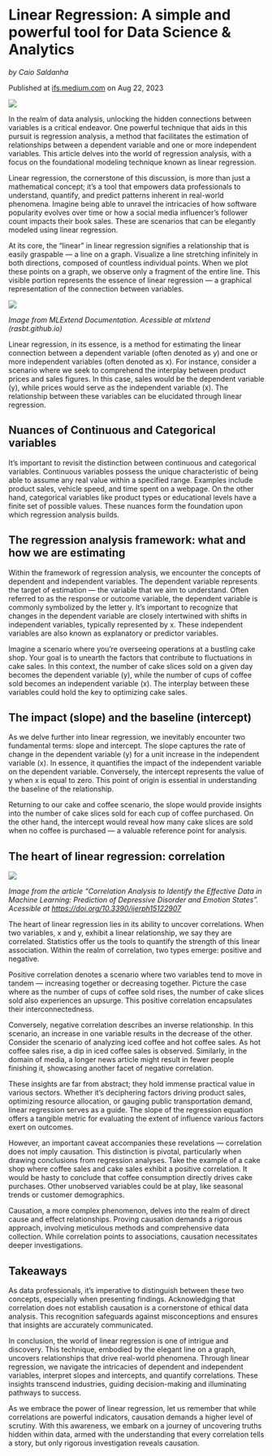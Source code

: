 # Linear Regression: A simple and powerful tool for Data Science & Analytics

*by Caio Saldanha*


Published at [ifs.medium.com](https://ifs.medium.com/linear-regression-a-simple-and-powerful-tool-for-data-science-analytics-f7894c8921e0) on Aug 22, 2023

![](https://miro.medium.com/v2/resize:fit:2560/format:webp/1*YLgCYdNYaX7RaxQOxHSuWw.png)

In the realm of data analysis, unlocking the hidden connections between variables is a critical endeavor. One powerful technique that aids in this pursuit is regression analysis, a method that facilitates the estimation of relationships between a dependent variable and one or more independent variables. This article delves into the world of regression analysis, with a focus on the foundational modeling technique known as linear regression.

Linear regression, the cornerstone of this discussion, is more than just a mathematical concept; it’s a tool that empowers data professionals to understand, quantify, and predict patterns inherent in real-world phenomena. Imagine being able to unravel the intricacies of how software popularity evolves over time or how a social media influencer’s follower count impacts their book sales. These are scenarios that can be elegantly modeled using linear regression.

At its core, the “linear” in linear regression signifies a relationship that is easily graspable — a line on a graph. Visualize a line stretching infinitely in both directions, composed of countless individual points. When we plot these points on a graph, we observe only a fragment of the entire line. This visible portion represents the essence of linear regression — a graphical representation of the connection between variables.

![](https://miro.medium.com/v2/resize:fit:720/format:webp/1*bV88gfhLSLCc1izXcRePag.png)

*Image from MLExtend Documentation. Acessible at mlxtend (rasbt.github.io)*

Linear regression, in its essence, is a method for estimating the linear connection between a dependent variable (often denoted as y) and one or more independent variables (often denoted as x). For instance, consider a scenario where we seek to comprehend the interplay between product prices and sales figures. In this case, sales would be the dependent variable (y), while prices would serve as the independent variable (x). The relationship between these variables can be elucidated through linear regression.

## Nuances of Continuous and Categorical variables

It’s important to revisit the distinction between continuous and categorical variables. Continuous variables possess the unique characteristic of being able to assume any real value within a specified range. Examples include product sales, vehicle speed, and time spent on a webpage. On the other hand, categorical variables like product types or educational levels have a finite set of possible values. These nuances form the foundation upon which regression analysis builds.

## The regression analysis framework: what and how we are estimating

Within the framework of regression analysis, we encounter the concepts of dependent and independent variables. The dependent variable represents the target of estimation — the variable that we aim to understand. Often referred to as the response or outcome variable, the dependent variable is commonly symbolized by the letter y. It’s important to recognize that changes in the dependent variable are closely intertwined with shifts in independent variables, typically represented by x. These independent variables are also known as explanatory or predictor variables.

Imagine a scenario where you’re overseeing operations at a bustling cake shop. Your goal is to unearth the factors that contribute to fluctuations in cake sales. In this context, the number of cake slices sold on a given day becomes the dependent variable (y), while the number of cups of coffee sold becomes an independent variable (x). The interplay between these variables could hold the key to optimizing cake sales.

## The impact (slope) and the baseline (intercept)

As we delve further into linear regression, we inevitably encounter two fundamental terms: slope and intercept. The slope captures the rate of change in the dependent variable (y) for a unit increase in the independent variable (x). In essence, it quantifies the impact of the independent variable on the dependent variable. Conversely, the intercept represents the value of y when x is equal to zero. This point of origin is essential in understanding the baseline of the relationship.

Returning to our cake and coffee scenario, the slope would provide insights into the number of cake slices sold for each cup of coffee purchased. On the other hand, the intercept would reveal how many cake slices are sold when no coffee is purchased — a valuable reference point for analysis.

## The heart of linear regression: correlation

![](https://miro.medium.com/v2/resize:fit:720/format:webp/1*2rjgOB8FKpmjqVE2Dyh0SA.jpeg)

*Image from the article “Correlation Analysis to Identify the Effective Data in Machine Learning: Prediction of Depressive Disorder and Emotion States”. Acessible at https://doi.org/10.3390/ijerph15122907*

The heart of linear regression lies in its ability to uncover correlations. When two variables, x and y, exhibit a linear relationship, we say they are correlated. Statistics offer us the tools to quantify the strength of this linear association. Within the realm of correlation, two types emerge: positive and negative.

Positive correlation denotes a scenario where two variables tend to move in tandem — increasing together or decreasing together. Picture the case where as the number of cups of coffee sold rises, the number of cake slices sold also experiences an upsurge. This positive correlation encapsulates their interconnectedness.

Conversely, negative correlation describes an inverse relationship. In this scenario, an increase in one variable results in the decrease of the other. Consider the scenario of analyzing iced coffee and hot coffee sales. As hot coffee sales rise, a dip in iced coffee sales is observed. Similarly, in the domain of media, a longer news article might result in fewer people finishing it, showcasing another facet of negative correlation.

These insights are far from abstract; they hold immense practical value in various sectors. Whether it’s deciphering factors driving product sales, optimizing resource allocation, or gauging public transportation demand, linear regression serves as a guide. The slope of the regression equation offers a tangible metric for evaluating the extent of influence various factors exert on outcomes.

However, an important caveat accompanies these revelations — correlation does not imply causation. This distinction is pivotal, particularly when drawing conclusions from regression analyses. Take the example of a cake shop where coffee sales and cake sales exhibit a positive correlation. It would be hasty to conclude that coffee consumption directly drives cake purchases. Other unobserved variables could be at play, like seasonal trends or customer demographics.

Causation, a more complex phenomenon, delves into the realm of direct cause and effect relationships. Proving causation demands a rigorous approach, involving meticulous methods and comprehensive data collection. While correlation points to associations, causation necessitates deeper investigations.

## Takeaways

As data professionals, it’s imperative to distinguish between these two concepts, especially when presenting findings. Acknowledging that correlation does not establish causation is a cornerstone of ethical data analysis. This recognition safeguards against misconceptions and ensures that insights are accurately communicated.

In conclusion, the world of linear regression is one of intrigue and discovery. This technique, embodied by the elegant line on a graph, uncovers relationships that drive real-world phenomena. Through linear regression, we navigate the intricacies of dependent and independent variables, interpret slopes and intercepts, and quantify correlations. These insights transcend industries, guiding decision-making and illuminating pathways to success.

As we embrace the power of linear regression, let us remember that while correlations are powerful indicators, causation demands a higher level of scrutiny. With this awareness, we embark on a journey of uncovering truths hidden within data, armed with the understanding that every correlation tells a story, but only rigorous investigation reveals causation.